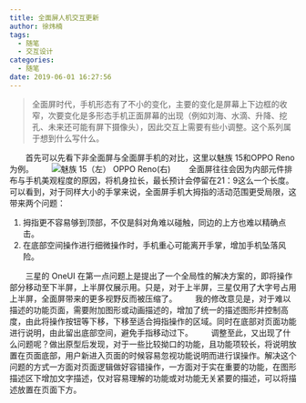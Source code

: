 ```yaml
---
title: 全面屏人机交互更新
author: 徐炜楠
tags:
  - 随笔
  - 交互设计
categories:
  - 随笔
date: 2019-06-01 16:27:56
---
```

> 全面屏时代，手机形态有了不小的变化，主要的变化是屏幕上下边框的收窄，次要变化是多形态手机正面屏幕的出现（例如刘海、水滴、升降、挖孔、未来还可能有屏下摄像头），因此交互上需要有些小调整。这个系列属于想到什么写什么。

　　首先可以先看下非全面屏与全面屏手机的对比，这里以魅族 15和OPPO Reno为例。
　　![魅族 15（左） OPPO Reno(右)](http://ww4.sinaimg.cn/large/006tNc79gy1g3m2z01shbj314p0u0b29.jpg)
　　全面屏往往会因为内部元件排布与手机美观程度的原因，将机身拉长，最长预计会停留在21：9这么一个长度。可以看到，对于同样大小的手掌来说，全面屏手机大拇指的活动范围更受局限，这带来两个问题：

1.  拇指更不容易够到顶部，不仅是斜对角难以碰触，同边的上方也难以精确点击。
2.  在底部空间操作进行细微操作时，手机重心可能离开手掌，增加手机坠落风险。

　　三星的 OneUI 在第一点问题上是提出了一个全局性的解决方案的，即将操作部分移动至下半屏，上半屏仅展示用。只是，对于上半屏，三星仅用了大字号占用上半屏，全面屏带来的更多视野反而被压缩了。
　　我的修改意见是，对于难以描述的功能页面，需要附加图形或动画描述的，增加了统一的描述图形并控制高度，由此将操作按钮等下移，下移至适合拇指操作的区域。同时在底部对页面功能进行说明，由此留出底部空间，避免手指移动过下。
　　调整至此，又出现了什么问题呢？做出原型后发现，对于一些比较拗口的功能，且功能项较长，将说明放置在页面底部，用户新进入页面的时候容易忽视功能说明而进行误操作。解决这个问题的方式一方面对页面逻辑做好容错操作，一方面对于实在重要的功能，在图形描述区下增加文字描述，仅对容易理解的功能或对功能无关紧要的描述，可以将描述放置在页面下方。
